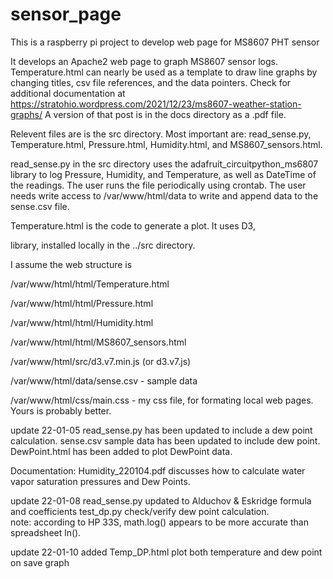 # sensor_page
This is a raspberry pi project to develop web page for MS8607 PHT sensor

It develops an Apache2 web page to graph MS8607 sensor logs. 
Temperature.html can nearly be used as a template to draw line graphs by changing 
titles, csv file references, and the data pointers.
Check for additional documentation at
https://stratohio.wordpress.com/2021/12/23/ms8607-weather-station-graphs/
A version of that post is in the docs directory as a .pdf file.

Relevent files are is the src directory. Most important are: read_sense.py, 
Temperature.html, Pressure.html, Humidity.html, and  MS8607_sensors.html.

read_sense.py in the src directory uses the 
adafruit_circuitpython_ms6807 library to log Pressure, Humidity, and Temperature, 
as well as DateTime of the readings.  The user runs the file periodically using 
crontab.  The user needs write access to /var/www/html/data to write and append 
data to the sense.csv file. 

Temperature.html is the code to generate a plot.  It uses D3,  
<script src=
        "https://d3js.org/d3.v7.js">
    </script>
 library, installed locally in the ../src directory.
 
 I assume the web structure is 
 
 /var/www/html/html/Temperature.html
 
 /var/www/html/html/Pressure.html
 
 /var/www/html/html/Humidity.html
 
 /var/www/html/html/MS8607_sensors.html
  
 /var/www/html/src/d3.v7.min.js (or d3.v7.js)
 
 /var/www/html/data/sense.csv  - sample data
 
 /var/www/html/css/main.css - my css file, for formating local web pages.
 Yours is probably better.
 
 update 22-01-05
 read_sense.py has been updated to include a dew point calculation.
 sense.csv sample data has been updated to include dew point.
 DewPoint.html has been added to plot DewPoint data.
 
 Documentation:
 Humidity_220104.pdf discusses how to calculate water vapor saturation pressures and Dew Points.
 
 update 22-01-08
 read_sense.py updated to Alduchov & Eskridge formula and coefficients
 test_dp.py check/verify dew point calculation.  
 note: according to HP 33S, math.log() appears to be more accurate than spreadsheet ln().
 
 update 22-01-10
 added Temp_DP.html
 plot both temperature and dew point on save graph
 
 
